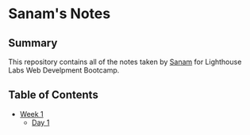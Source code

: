 # Sanam's Notes
## Summary
This repository contains all of the notes taken by [Sanam](https://github.com/sanam1060/lighthouse-web-notes) for Lighthouse Labs Web Develpment Bootcamp.

## Table of Contents
* [Week 1](/Week_1)
  * [Day 1](/Week_1/Day_1)